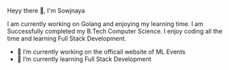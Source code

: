 Heyy there 👋, I'm Sowjnaya

I am currently working on Golang and enjoying my learning time. I am Successfully completed my B.Tech Computer Science. I enjoy coding all the time and learning Full Stack Development. 

- 🔭 I’m currently working on the officail website of ML Events
- 🌱 I’m currently learning Full Stack Development

